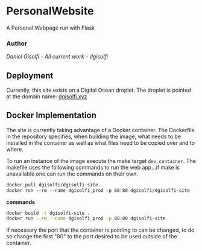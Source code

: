 # PersonalWebsite
A Personal Webpage run with Flask 

### Author

*Daniel Gisolfi - All current work - dgisolfi*

## Deployment

Currently, this site exists on a Digital Ocean droplet. The droplet is pointed at the domain name: [dgisolfi.xyz](http://www.dgisolfi.xyz)

## Docker Implementation

The site is currently taking advantage of a Docker container. The Dockerfile in the repository specifies, when building the image, what needs to be installed in the container as well as what files need to be copied over and to where.

To run an instance of the image execute the make target `dev_container`. The makefile uses the following commands to run the web app...if make is unavailable one can run the commands on their own.

```dockerfile
docker pull dgisolfi/dgisolfi-site
docker run --rm --name dgisolfi_prod -p 80:80 dgisolfi/dgisolfi-site
```
**commands**
```bash
docker build -t dgisolfi-site .
docker run --rm --name dgisolfi_prod -p 80:80 dgisolfi-site
```
If necessary the port that the container is pointing to can be changed, to do so change the first "80" to the port desired to be used outside of the container.
